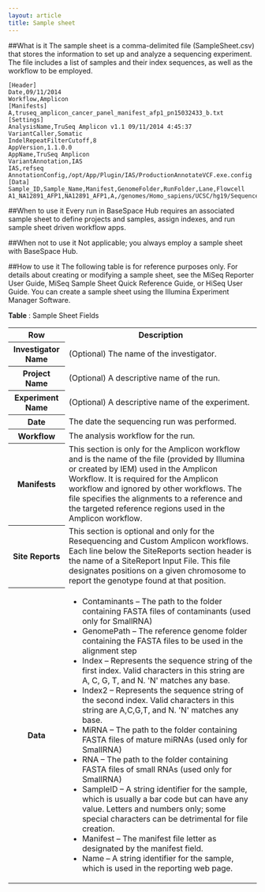 ```yaml
---
layout: article
title: Sample sheet
---
```


##What is it
The sample sheet is a comma-delimited file (SampleSheet.csv) that stores the information to set up and analyze a sequencing experiment. The file includes a list of samples and their index sequences, as well as the workflow to be employed.

	[Header]
	Date,09/11/2014
	Workflow,Amplicon
	[Manifests]
	A,truseq_amplicon_cancer_panel_manifest_afp1_pn15032433_b.txt
	[Settings]
	AnalysisName,TruSeq Amplicon v1.1 09/11/2014 4:45:37
	VariantCaller,Somatic
	IndelRepeatFilterCutoff,8
	AppVersion,1.1.0.0
	AppName,TruSeq Amplicon
	VariantAnnotation,IAS
	IAS,refseq
	AnnotationConfig,/opt/App/Plugin/IAS/ProductionAnnotateVCF.exe.config
	[Data]
	Sample_ID,Sample_Name,Manifest,GenomeFolder,RunFolder,Lane,Flowcell
	A1_NA12891_AFP1,NA12891_AFP1,A,/genomes/Homo_sapiens/UCSC/hg19/Sequence/WholeGenomeFasta,/data/scratch/workspace/10634638_S1_1,1,1

##When to use it
Every run in BaseSpace Hub requires an associated sample sheet to define projects and samples, assign indexes, and run sample sheet driven workflow apps.

##When not to use it
Not applicable; you always employ a sample sheet with BaseSpace Hub.

##How to use it
The following table is for reference purposes only. For details about creating or modifying a sample sheet, see the MiSeq Reporter User Guide, MiSeq Sample Sheet Quick Reference Guide, or HiSeq User Guide. You can create a sample sheet using the Illumina Experiment Manager Software.

**Table** :  Sample Sheet Fields

<table class="table table-bordered">
	<tr>
		<th>Row</th>
		<th>Description</th>
	</tr>
	<tr>
		<th>Investigator Name</th>
		<td>(Optional) The name of the investigator.</td>
	</tr>
	<tr>
		<th>Project Name</th>
		<td>(Optional) A descriptive name of the run.</td>
	</tr>
	<tr>
		<th>Experiment Name</th>
		<td>(Optional) A descriptive name of the experiment.</td>
	</tr>
	<tr>
		<th>Date</th>
		<td>The date the sequencing run was performed.</td>
	</tr>
	<tr>
		<th>Workflow</th>
		<td>The analysis workflow for the run.</td>
	</tr>
	<tr>
		<th>Manifests</th>
		<td>This section is only for the Amplicon workflow and is the name of the file (provided by Illumina or created by IEM) used in the Amplicon Workflow. It is required for the Amplicon workflow and ignored by other workflows. The file specifies the alignments to a reference and the targeted reference regions used in the Amplicon workflow.</td>
	</tr>
	<tr>
		<th>Site Reports</th>
		<td>This section is optional and only for the Resequencing and Custom Amplicon workflows. Each line below the SiteReports section header is the name of a SiteReport Input File. This file designates positions on a given chromosome to report the genotype found at that position.</td>
	</tr>
	<tr>
		<th>Data</th>
		<td>
			<ul>
				<li>Contaminants – The path to the folder containing FASTA files of contaminants (used only for SmallRNA)</li>
				<li>GenomePath – The reference genome folder containing the FASTA files to be used in the alignment step</li>
				<li>Index – Represents the sequence string of the first index. Valid characters in this string are A, C, G, T, and N. 'N' matches any base.</li>
				<li>Index2 – Represents the sequence string of the second index. Valid characters in this string are A,C,G,T, and N. 'N' matches any base.</li>
				<li>MiRNA – The path to the folder containing FASTA files of mature miRNAs (used only for SmallRNA)</li>
				<li>RNA – The path to the folder containing FASTA files of small RNAs (used only for SmallRNA)</li>
				<li>SampleID – A string identifier for the sample, which is usually a bar code but can have any value. Letters and numbers only; some special characters can be detrimental for file creation.</li>
				<li>Manifest – The manifest file letter as designated by the manifest field.</li>
				<li>Name – A string identifier for the sample, which is used in the reporting web page.</li>
			</ul>
		</td>
	</tr>
</table>